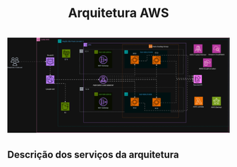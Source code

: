 <h1 align="center">
  Arquitetura AWS
<h1>

<p align="center">
  <img src="arquitetura.png" width="1000" />
</p>

<h2>
  Descrição dos serviços da arquitetura
</h2>
